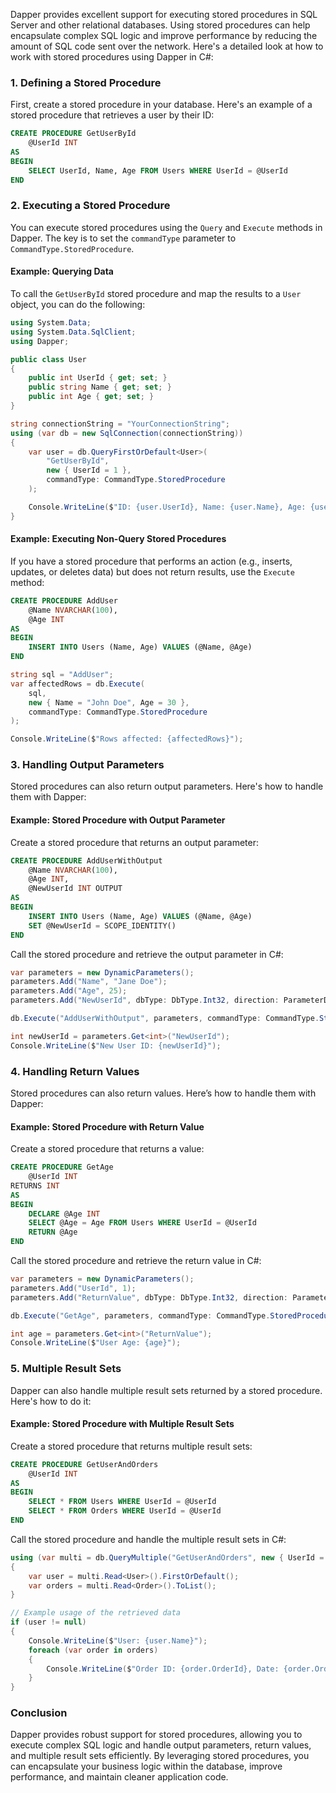 Dapper provides excellent support for executing stored procedures in SQL Server and other relational databases. Using stored procedures can help encapsulate complex SQL logic and improve performance by reducing the amount of SQL code sent over the network. Here's a detailed look at how to work with stored procedures using Dapper in C#:

### 1. Defining a Stored Procedure
First, create a stored procedure in your database. Here's an example of a stored procedure that retrieves a user by their ID:

```sql
CREATE PROCEDURE GetUserById
    @UserId INT
AS
BEGIN
    SELECT UserId, Name, Age FROM Users WHERE UserId = @UserId
END
```

### 2. Executing a Stored Procedure
You can execute stored procedures using the `Query` and `Execute` methods in Dapper. The key is to set the `commandType` parameter to `CommandType.StoredProcedure`.

#### Example: Querying Data
To call the `GetUserById` stored procedure and map the results to a `User` object, you can do the following:

```csharp
using System.Data;
using System.Data.SqlClient;
using Dapper;

public class User
{
    public int UserId { get; set; }
    public string Name { get; set; }
    public int Age { get; set; }
}

string connectionString = "YourConnectionString";
using (var db = new SqlConnection(connectionString))
{
    var user = db.QueryFirstOrDefault<User>(
        "GetUserById", 
        new { UserId = 1 }, 
        commandType: CommandType.StoredProcedure
    );

    Console.WriteLine($"ID: {user.UserId}, Name: {user.Name}, Age: {user.Age}");
}
```

#### Example: Executing Non-Query Stored Procedures
If you have a stored procedure that performs an action (e.g., inserts, updates, or deletes data) but does not return results, use the `Execute` method:

```sql
CREATE PROCEDURE AddUser
    @Name NVARCHAR(100),
    @Age INT
AS
BEGIN
    INSERT INTO Users (Name, Age) VALUES (@Name, @Age)
END
```

```csharp
string sql = "AddUser";
var affectedRows = db.Execute(
    sql, 
    new { Name = "John Doe", Age = 30 }, 
    commandType: CommandType.StoredProcedure
);

Console.WriteLine($"Rows affected: {affectedRows}");
```

### 3. Handling Output Parameters
Stored procedures can also return output parameters. Here's how to handle them with Dapper:

#### Example: Stored Procedure with Output Parameter
Create a stored procedure that returns an output parameter:

```sql
CREATE PROCEDURE AddUserWithOutput
    @Name NVARCHAR(100),
    @Age INT,
    @NewUserId INT OUTPUT
AS
BEGIN
    INSERT INTO Users (Name, Age) VALUES (@Name, @Age)
    SET @NewUserId = SCOPE_IDENTITY()
END
```

Call the stored procedure and retrieve the output parameter in C#:

```csharp
var parameters = new DynamicParameters();
parameters.Add("Name", "Jane Doe");
parameters.Add("Age", 25);
parameters.Add("NewUserId", dbType: DbType.Int32, direction: ParameterDirection.Output);

db.Execute("AddUserWithOutput", parameters, commandType: CommandType.StoredProcedure);

int newUserId = parameters.Get<int>("NewUserId");
Console.WriteLine($"New User ID: {newUserId}");
```

### 4. Handling Return Values
Stored procedures can also return values. Here’s how to handle them with Dapper:

#### Example: Stored Procedure with Return Value
Create a stored procedure that returns a value:

```sql
CREATE PROCEDURE GetAge
    @UserId INT
RETURNS INT
AS
BEGIN
    DECLARE @Age INT
    SELECT @Age = Age FROM Users WHERE UserId = @UserId
    RETURN @Age
END
```

Call the stored procedure and retrieve the return value in C#:

```csharp
var parameters = new DynamicParameters();
parameters.Add("UserId", 1);
parameters.Add("ReturnValue", dbType: DbType.Int32, direction: ParameterDirection.ReturnValue);

db.Execute("GetAge", parameters, commandType: CommandType.StoredProcedure);

int age = parameters.Get<int>("ReturnValue");
Console.WriteLine($"User Age: {age}");
```

### 5. Multiple Result Sets
Dapper can also handle multiple result sets returned by a stored procedure. Here's how to do it:

#### Example: Stored Procedure with Multiple Result Sets
Create a stored procedure that returns multiple result sets:

```sql
CREATE PROCEDURE GetUserAndOrders
    @UserId INT
AS
BEGIN
    SELECT * FROM Users WHERE UserId = @UserId
    SELECT * FROM Orders WHERE UserId = @UserId
END
```

Call the stored procedure and handle the multiple result sets in C#:

```csharp
using (var multi = db.QueryMultiple("GetUserAndOrders", new { UserId = 1 }, commandType: CommandType.StoredProcedure))
{
    var user = multi.Read<User>().FirstOrDefault();
    var orders = multi.Read<Order>().ToList();
}

// Example usage of the retrieved data
if (user != null)
{
    Console.WriteLine($"User: {user.Name}");
    foreach (var order in orders)
    {
        Console.WriteLine($"Order ID: {order.OrderId}, Date: {order.OrderDate}");
    }
}
```

### Conclusion

Dapper provides robust support for stored procedures, allowing you to execute complex SQL logic and handle output parameters, return values, and multiple result sets efficiently. By leveraging stored procedures, you can encapsulate your business logic within the database, improve performance, and maintain cleaner application code.
